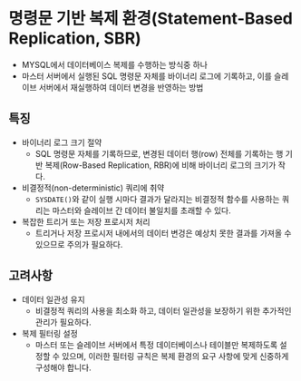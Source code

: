 # 명령문 기반 복제 환경(Statement-Based Replication, SBR)
- MYSQL에서 데이터베이스 복제를 수행하는 방식중 하나
- 마스터 서버에서 실행된 SQL 명령문 자체를 바이너리 로그에 기록하고, 이를 슬레이브 서버에서 재실행하여 데이터 변경을 반영하는 방법

## 특징
- 바이너리 로그 크기 절약
	- SQL 명령문 자체를 기록하므로, 변경된 데이터 행(row) 전체를 기록하는 행 기반 복제(Row-Based Replication, RBR)에 비해 바이너리 로그의 크기가 작다.
- 비결정적(non-deterministic) 쿼리에 취약
	- `SYSDATE()`와 같이 실행 시마다 결과가 달라지는 비결정적 함수를 사용하는 쿼리는 마스터와 슬레이브 간 데이터 불일치를 초래할 수 있다.
- 복잡한 트리거 또는 저장 프로시저 처리
	- 트리거나 저장 프로시저 내에서의 데이터 변겅은 예상치 못한 결과를 가져올 수 있으므로 주의가 필요하다.
## 고려사항
- 데이터 일관성 유지
	- 비결정적 쿼리의 사용을 최소화 하고, 데이터 일관성을 보장하기 위한 추가적인 관리가 필요하다.
- 복제 필터링 설정
	- 마스터 또는 슬레이브 서버에서 특정 데이터베이스나 테이블만 복제하도록 설정할 수 있으며, 이러한 필터링 규칙은 복제 환경의 요구 사항에 맞게 신중하게 구성해야 합니다.